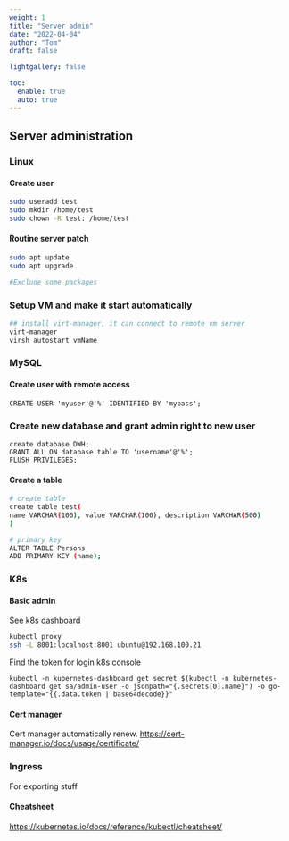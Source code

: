 ```yaml
---
weight: 1
title: "Server admin"
date: "2022-04-04"
author: "Tom"
draft: false

lightgallery: false

toc:
  enable: true
  auto: true
---
```


## Server administration

### Linux

#### Create user

```bash
sudo useradd test
sudo mkdir /home/test
sudo chown -R test: /home/test
```

#### Routine server patch

```bash
sudo apt update
sudo apt upgrade

#Exclude some packages
```

### Setup VM and make it start automatically

```bash
## install virt-manager, it can connect to remote vm server
virt-manager
virsh autostart vmName
```

### MySQL

#### Create user with remote access

```
CREATE USER 'myuser'@'%' IDENTIFIED BY 'mypass';
```

### Create new database and grant admin right to new user

```
create database DWH;
GRANT ALL ON database.table TO 'username'@'%';
FLUSH PRIVILEGES;
```

#### Create a table
```bash
# create table
create table test(
name VARCHAR(100), value VARCHAR(100), description VARCHAR(500)
)

# primary key
ALTER TABLE Persons
ADD PRIMARY KEY (name);
```

### K8s

#### Basic admin

See k8s dashboard

```bash
kubectl proxy
ssh -L 8001:localhost:8001 ubuntu@192.168.100.21
```

Find the token for login k8s console
```
kubectl -n kubernetes-dashboard get secret $(kubectl -n kubernetes-dashboard get sa/admin-user -o jsonpath="{.secrets[0].name}") -o go-template="{{.data.token | base64decode}}"
```

#### Cert manager

Cert manager automatically renew.
https://cert-manager.io/docs/usage/certificate/

### Ingress

For exporting stuff

#### Cheatsheet

https://kubernetes.io/docs/reference/kubectl/cheatsheet/
